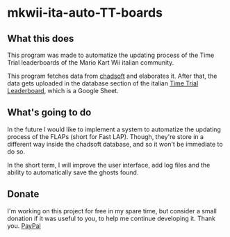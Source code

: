# mkwii-ita-auto-TT-boards

## What this does
This program was made to automatize the updating process of the Time Trial leaderboards of the Mario Kart Wii italian community.

This program fetches data from [chadsoft](https://www.chadsoft.co.uk/) and elaborates it. After that, the data gets uploaded in the database section of the italian [Time Trial Leaderboard](https://docs.google.com/spreadsheets/d/1pzvXA5NeHaqgaUe5ft_d4TauEbX9lVFxVp3dM51HsuA/edit#gid=0), which is a Google Sheet.

## What's going to do
In the future I would like to implement a system to automatize the updating process of the FLAPs (short for Fast LAP).
Though, they're store in a different way inside the chadsoft database, and so it won't be immediate to do so.

In the short term, I will improve the user interface, add log files and the ability to automatically save the ghosts found.

## Donate
I'm working on this project for free in my spare time, but consider a small donation if it was useful to you, to help me continue developing it.
Thank you.
[PayPal](https://www.paypal.com/donate/?hosted_button_id=U6TUEPB28ZH48)
